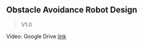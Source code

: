 ## Obstacle Avoidance Robot Design
>V1.0

Video: Google Drive [link](https://drive.google.com/file/d/1b_k9g2Uqk_jQe-_uiHclnSBjMtY-S1Gd/view?usp=sharing)